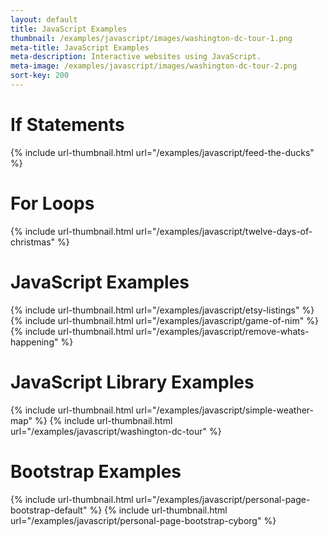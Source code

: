 ```yaml
---
layout: default
title: JavaScript Examples
thumbnail: /examples/javascript/images/washington-dc-tour-1.png
meta-title: JavaScript Examples
meta-description: Interactive websites using JavaScript.
meta-image: /examples/javascript/images/washington-dc-tour-2.png
sort-key: 200
---
```


# If Statements

{% include url-thumbnail.html url="/examples/javascript/feed-the-ducks" %}

# For Loops

{% include url-thumbnail.html url="/examples/javascript/twelve-days-of-christmas" %}

# JavaScript Examples

{% include url-thumbnail.html url="/examples/javascript/etsy-listings" %}
{% include url-thumbnail.html url="/examples/javascript/game-of-nim" %}
{% include url-thumbnail.html url="/examples/javascript/remove-whats-happening" %}

# JavaScript Library Examples

{% include url-thumbnail.html url="/examples/javascript/simple-weather-map" %}
{% include url-thumbnail.html url="/examples/javascript/washington-dc-tour" %}

# Bootstrap Examples

{% include url-thumbnail.html url="/examples/javascript/personal-page-bootstrap-default" %}
{% include url-thumbnail.html url="/examples/javascript/personal-page-bootstrap-cyborg" %}